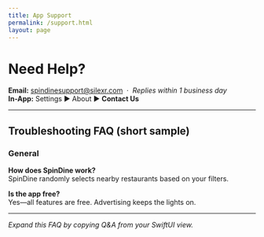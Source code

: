 ```yaml
---
title: App Support
permalink: /support.html
layout: page
---
```


# Need Help?

**Email:** <spindinesupport@silexr.com> &nbsp;·&nbsp; *Replies within 1 business day*  
**In-App:** Settings ▶ About ▶ **Contact Us**

---

## Troubleshooting FAQ (short sample)

### General
**How does SpinDine work?**  
SpinDine randomly selects nearby restaurants based on your filters.

**Is the app free?**  
Yes—all features are free. Advertising keeps the lights on.

---

<i>Expand this FAQ by copying Q&A from your SwiftUI view.</i>
